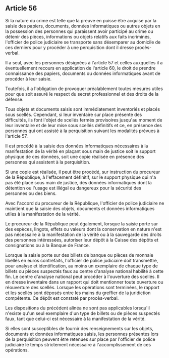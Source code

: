 Article 56
----
Si la nature du crime est telle que la preuve en puisse être acquise par la
saisie des papiers, documents, données informatiques ou autres objets en la
possession des personnes qui paraissent avoir participé au crime ou détenir des
pièces, informations ou objets relatifs aux faits incriminés, l'officier de
police judiciaire se transporte sans désemparer au domicile de ces derniers pour
y procéder à une perquisition dont il dresse procès-verbal.

Il a seul, avec les personnes désignées à l'article 57 et celles auxquelles il a
éventuellement recours en application de l'article 60, le droit de prendre
connaissance des papiers, documents ou données informatiques avant de procéder à
leur saisie.

Toutefois, il a l'obligation de provoquer préalablement toutes mesures utiles
pour que soit assuré le respect du secret professionnel et des droits de la
défense.

Tous objets et documents saisis sont immédiatement inventoriés et placés sous
scellés. Cependant, si leur inventaire sur place présente des difficultés, ils
font l'objet de scellés fermés provisoires jusqu'au moment de leur inventaire et
de leur mise sous scellés définitifs et ce, en présence des personnes qui ont
assisté à la perquisition suivant les modalités prévues à l'article 57.

Il est procédé à la saisie des données informatiques nécessaires à la
manifestation de la vérité en plaçant sous main de justice soit le support
physique de ces données, soit une copie réalisée en présence des personnes qui
assistent à la perquisition.

Si une copie est réalisée, il peut être procédé, sur instruction du procureur de
la République, à l'effacement définitif, sur le support physique qui n'a pas été
placé sous main de justice, des données informatiques dont la détention ou
l'usage est illégal ou dangereux pour la sécurité des personnes ou des biens.

Avec l'accord du procureur de la République, l'officier de police judiciaire ne
maintient que la saisie des objets, documents et données informatiques utiles à
la manifestation de la vérité.

Le procureur de la République peut également, lorsque la saisie porte sur des
espèces, lingots, effets ou valeurs dont la conservation en nature n'est pas
nécessaire à la manifestation de la vérité ou à la sauvegarde des droits des
personnes intéressées, autoriser leur dépôt à la Caisse des dépôts et
consignations ou à la Banque de France.

Lorsque la saisie porte sur des billets de banque ou pièces de monnaie libellés
en euros contrefaits, l'officier de police judiciaire doit transmettre, pour
analyse et identification, au moins un exemplaire de chaque type de billets ou
pièces suspectés faux au centre d'analyse national habilité à cette fin. Le
centre d'analyse national peut procéder à l'ouverture des scellés. Il en dresse
inventaire dans un rapport qui doit mentionner toute ouverture ou réouverture
des scellés. Lorsque les opérations sont terminées, le rapport et les scellés
sont déposés entre les mains du greffier de la juridiction compétente. Ce dépôt
est constaté par procès-verbal.

Les dispositions du précédent alinéa ne sont pas applicables lorsqu'il n'existe
qu'un seul exemplaire d'un type de billets ou de pièces suspectés faux, tant que
celui-ci est nécessaire à la manifestation de la vérité.

Si elles sont susceptibles de fournir des renseignements sur les objets,
documents et données informatiques saisis, les personnes présentes lors de la
perquisition peuvent être retenues sur place par l'officier de police judiciaire
le temps strictement nécessaire à l'accomplissement de ces opérations.

